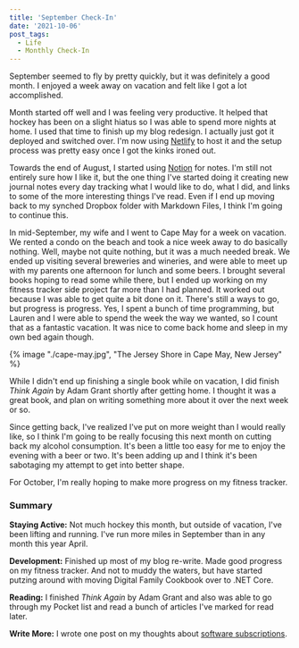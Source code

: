 ```yaml
---
title: 'September Check-In'
date: '2021-10-06'
post_tags:
  - Life
  - Monthly Check-In
---
```


September seemed to fly by pretty quickly, but it was definitely a good month. I enjoyed a week away on vacation and felt like I got a lot accomplished.
<!-- excerpt -->

Month started off well and I was feeling very productive. It helped that hockey has been on a slight hiatus so I was able to spend more nights at home. I used that time to finish up my blog redesign. I actually just got it deployed and switched over. I'm now using [Netlify](https://netlify.com) to host it and the setup process was pretty easy once I got the kinks ironed out.

Towards the end of August, I started using [Notion](https://www.notion.so/) for notes. I'm still not entirely sure how I like it, but the one thing I've started doing it creating new journal notes every day tracking what I would like to do, what I did, and links to some of the more interesting things I've read. Even if I end up moving back to my synched Dropbox folder with Markdown Files, I think I'm going to continue this.

In mid-September, my wife and I went to Cape May for a week on vacation. We rented a condo on the beach and took a nice week away to do basically nothing. Well, maybe not quite nothing, but it was a much needed break. We ended up visiting several breweries and wineries, and were able to meet up with my parents one afternoon for lunch and some beers. I brought several books hoping to read some while there, but I ended up working on my fitness tracker side project far more than I had planned. It worked out because I was able to get quite a bit done on it. There's still a ways to go, but progress is progress. Yes, I spent a bunch of time programming, but Lauren and I were able to spend the week the way we wanted, so I count that as a fantastic vacation. It was nice to come back home and sleep in my own bed again though.

{% image "./cape-may.jpg", "The Jersey Shore in Cape May, New Jersey" %}

While I didn't end up finishing a single book while on vacation, I did finish _Think Again_ by Adam Grant shortly after getting home. I thought it was a great book, and plan on writing something more about it over the next week or so.

Since getting back, I've realized I've put on more weight than I would really like, so I think I'm going to be really focusing this next month on cutting back my alcohol consumption. It's been a little too easy for me to enjoy the evening with a beer or two. It's been adding up and I think it's been sabotaging my attempt to get into better shape.

For October, I'm really hoping to make more progress on my fitness tracker.

### Summary

**Staying Active:** Not much hockey this month, but outside of vacation, I've been lifting and running. I've run more miles in September than in any month this year April.

**Development:** Finished up most of my blog re-write. Made good progress on my fitness tracker. And not to muddy the waters, but have started putzing around with moving Digital Family Cookbook over to .NET Core.

**Reading:** I finished _Think Again_ by Adam Grant and also was able to go through my Pocket list and read a bunch of articles I've marked for read later.

**Write More:** I wrote one post on my thoughts about [software subscriptions](https://kpwags.com/2021/09/04/on-software-subscriptions.html).
